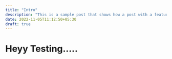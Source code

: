 ```yaml
---
title: "Intro"
description: "This is a sample post that shows how a post with a featured image looks like."
date: 2022-11-05T11:12:50+05:30
draft: true
---
```


# Heyy Testing.....